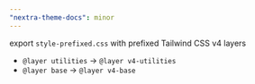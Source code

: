 ```yaml
---
"nextra-theme-docs": minor
---
```


export `style-prefixed.css` with prefixed Tailwind CSS v4 layers

- `@layer utilities` -> `@layer v4-utilities`
- `@layer base` -> `@layer v4-base`
